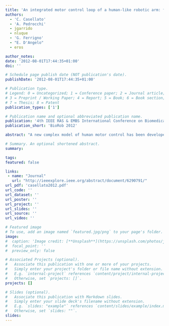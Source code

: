 ```yaml
---
title: 'An integrated motor control loop of a human-like robotic arm: feedforward, feedback and cerebellum-based learning'
authors:
  - 'C. Casellato'
  - 'A. Pedrocchi'
  - jgarrido
  - nluque
  - 'G. Ferrigno'
  - "E. D'Angelo"
  - eros

author_notes:
date: '2012-08-01T17:44:35+01:00'
doi: ''

# Schedule page publish date (NOT publication's date).
publishDate: '2012-08-01T17:44:35+01:00'

# Publication type.
# Legend: 0 = Uncategorized; 1 = Conference paper; 2 = Journal article;
# 3 = Preprint / Working Paper; 4 = Report; 5 = Book; 6 = Book section;
# 7 = Thesis; 8 = Patent
publication_types: ['1']

# Publication name and optional abbreviated publication name.
publication: '4th IEEE RAS & EMBS International Conference on Biomedical Robotics and Biomechatronics'
publication_short: 'BioRob 2012'

abstract: "A new complex model of human motor control has been developed, combining brain internal models and neural network mechanisms. Based on nervous system structures and operating principles, a feedforward block, a feedback controller and a cerebellum-like learning module have been integrated and tested with an anthropometric robotic arm. A simulated sequence of 8-like tracking tasks showed the contributions of these main loops over time. Different external dynamics were introduced. The role of feedback corrections, intrinsically imprecise due to sensorimotor delays, decreases, while the output of cerebellum, which has been learning, increases; the movement becomes more accurate. Moreover, an experimental session on a subject performing the task repetitions using a haptic device was carried out, recording upper limb kinematics."

# Summary. An optional shortened abstract.
summary:

tags:
featured: false

links:
 - name: "Journal"
   url: "http://ieeexplore.ieee.org/abstract/document/6290791/"
url_pdf: 'casellato2012.pdf'
url_code: ''
url_dataset: ''
url_poster: ''
url_project: ''
url_slides: ''
url_source: ''
url_video: ''

# Featured image
# To use, add an image named `featured.jpg/png` to your page's folder.
image:
#  caption: 'Image credit: [**Unsplash**](https://unsplash.com/photos/jdD8gXaTZsc)'
#  focal_point: ''
#  preview_only: false

# Associated Projects (optional).
#   Associate this publication with one or more of your projects.
#   Simply enter your project's folder or file name without extension.
#   E.g. `internal-project` references `content/project/internal-project/index.md`.
#   Otherwise, set `projects: []`.
projects: []

# Slides (optional).
#   Associate this publication with Markdown slides.
#   Simply enter your slide deck's filename without extension.
#   E.g. `slides: "example"` references `content/slides/example/index.md`.
#   Otherwise, set `slides: ""`.
slides:
---
```

